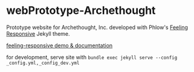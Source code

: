 # webPrototype-Archethought

Prototype website for Archethought, Inc. developed with Phlow's [Feeling Responsive](https://github.com/Phlow/feeling-responsive) Jekyll theme.

[feeling-responsive demo & documentation](http://phlow.github.io/feeling-responsive/)

for development, serve site with `bundle exec jekyll serve --config _config.yml,_config_dev.yml`
